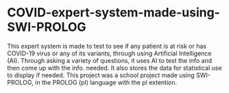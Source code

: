 # COVID-expert-system-made-using-SWI-PROLOG
This expert system is made to test to see if any patient is at risk or has COVID-19 virus or any of its variants, through using Artificial Intelligence (AI). 
Through asking a variety of questions, it uses AI to test the info and then come up with the info. needed.
It also stores the data for statistical use to display if needed.
This project was a school project made using SWI-PROLOG, in the PROLOG (pl) language with the pl extention.

